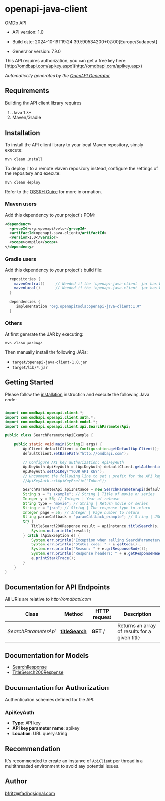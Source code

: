 # openapi-java-client

OMDb API

- API version: 1.0

- Build date: 2024-10-19T19:24:39.590534200+02:00[Europe/Budapest]

- Generator version: 7.9.0

This API requires authorization, you can get a free key here: [http://omdbapi.com/apikey.aspx](http://omdbapi.com/apikey.aspx)


*Automatically generated by the [OpenAPI Generator](https://openapi-generator.tech)*

## Requirements

Building the API client library requires:

1. Java 1.8+
2. Maven/Gradle

## Installation

To install the API client library to your local Maven repository, simply execute:

```shell
mvn clean install
```

To deploy it to a remote Maven repository instead, configure the settings of the repository and execute:

```shell
mvn clean deploy
```

Refer to the [OSSRH Guide](http://central.sonatype.org/pages/ossrh-guide.html) for more information.

### Maven users

Add this dependency to your project's POM:

```xml
<dependency>
  <groupId>org.openapitools</groupId>
  <artifactId>openapi-java-client</artifactId>
  <version>1.0</version>
  <scope>compile</scope>
</dependency>
```

### Gradle users

Add this dependency to your project's build file:

```groovy
  repositories {
    mavenCentral()     // Needed if the 'openapi-java-client' jar has been published to maven central.
    mavenLocal()       // Needed if the 'openapi-java-client' jar has been published to the local maven repo.
  }

  dependencies {
     implementation "org.openapitools:openapi-java-client:1.0"
  }
```

### Others

At first generate the JAR by executing:

```shell
mvn clean package
```

Then manually install the following JARs:

- `target/openapi-java-client-1.0.jar`
- `target/lib/*.jar`

## Getting Started

Please follow the [installation](#installation) instruction and execute the following Java code:

```java

import com.omdbapi.openapi.client.*;
import com.omdbapi.openapi.client.auth.*;
import com.omdbapi.openapi.client.model.*;
import com.omdbapi.openapi.client.api.SearchParameterApi;

public class SearchParameterApiExample {

    public static void main(String[] args) {
        ApiClient defaultClient = Configuration.getDefaultApiClient();
        defaultClient.setBasePath("http://omdbapi.com");
        
        // Configure API key authorization: ApiKeyAuth
        ApiKeyAuth ApiKeyAuth = (ApiKeyAuth) defaultClient.getAuthentication("ApiKeyAuth");
        ApiKeyAuth.setApiKey("YOUR API KEY");
        // Uncomment the following line to set a prefix for the API key, e.g. "Token" (defaults to null)
        //ApiKeyAuth.setApiKeyPrefix("Token");

        SearchParameterApi apiInstance = new SearchParameterApi(defaultClient);
        String s = "s_example"; // String | Title of movie or series
        Integer y = 56; // Integer | Year of release
        String type = "movie"; // String | Return movie or series
        String r = "json"; // String | The response type to return
        Integer page = 56; // Integer | Page number to return
        String paramCallback = "paramCallback_example"; // String | JSONP callback name
        try {
            TitleSearch200Response result = apiInstance.titleSearch(s, y, type, r, page, paramCallback);
            System.out.println(result);
        } catch (ApiException e) {
            System.err.println("Exception when calling SearchParameterApi#titleSearch");
            System.err.println("Status code: " + e.getCode());
            System.err.println("Reason: " + e.getResponseBody());
            System.err.println("Response headers: " + e.getResponseHeaders());
            e.printStackTrace();
        }
    }
}

```

## Documentation for API Endpoints

All URIs are relative to *http://omdbapi.com*

Class | Method | HTTP request | Description
------------ | ------------- | ------------- | -------------
*SearchParameterApi* | [**titleSearch**](docs/SearchParameterApi.md#titleSearch) | **GET** / | Returns an array of results for a given title


## Documentation for Models

 - [SearchResponse](docs/SearchResponse.md)
 - [TitleSearch200Response](docs/TitleSearch200Response.md)


<a id="documentation-for-authorization"></a>
## Documentation for Authorization


Authentication schemes defined for the API:
<a id="ApiKeyAuth"></a>
### ApiKeyAuth


- **Type**: API key
- **API key parameter name**: apikey
- **Location**: URL query string


## Recommendation

It's recommended to create an instance of `ApiClient` per thread in a multithreaded environment to avoid any potential issues.

## Author

bfritz@fadingsignal.com

